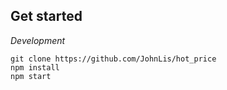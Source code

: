 ## Get started
*Development*
```
git clone https://github.com/JohnLis/hot_price
npm install
npm start
```
